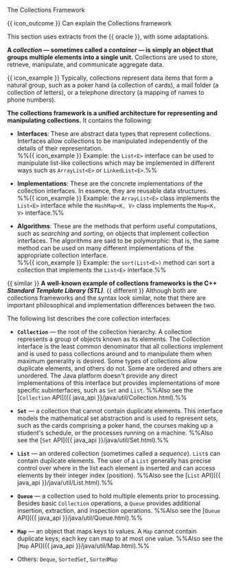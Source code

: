 <span id="title">The Collections Framework</span>

<span id="prereqs"></span>

<span id="outcomes">{{ icon_outcome }} Can explain the Collections framework</span>

<div id="body">

This section uses extracts from the {{ oracle }}, with some adaptations.


**A _collection_ — sometimes called a _container_ — is simply an object that groups multiple elements into a single unit.** Collections are used to store, retrieve, manipulate, and communicate aggregate data.

<box>

{{ icon_example }} Typically, collections represent data items that form a natural group, such as a poker hand (a collection of cards), a mail folder (a collection of letters), or a telephone directory (a mapping of names to phone numbers).

</box>

**The collections framework is a unified architecture for representing and manipulating collections.** It contains the following:

* **Interfaces**: These are abstract data types that represent collections. Interfaces allow collections to be manipulated independently of the details of their representation.<br>
  %%{{ icon_example }} Example: the `List<E>` interface can be used to manipulate list-like collections which may be implemented in different ways such as `ArrayList<E>` or `LinkedList<E>`.%%<br>

* **Implementations**: These are the concrete implementations of the collection interfaces. In essence, they are reusable data structures.<br>
  %%{{ icon_example }} Example: the `ArrayList<E>` class implements the `List<E>` interface while the `HashMap<K, V>` class implements the `Map<K, V>` interface.%%<br>

* **Algorithms**: These are the methods that perform useful computations, such as _searching_ and _sorting_, on objects that implement collection interfaces. The algorithms are said to be polymorphic: that is, the same method can be used on many different implementations of the appropriate collection interface.<br>
  %%{{ icon_example }} Example: the `sort(List<E>)` method can sort a collection that implements the `List<E>` interface.%%

{{ similar }} **A well-known example of collections frameworks is the C++ _Standard Template Library (STL)_**. {{ different }} Although both are collections frameworks and the syntax look similar, note that there are important philosophical and implementation differences between the two.

The following list describes the core collection interfaces:

* **`Collection`** — the root of the collection hierarchy. A collection represents a group of objects known as its elements. The Collection interface is the least common denominator that all collections implement and is used to pass collections around and to manipulate them when maximum generality is desired. Some types of collections allow duplicate elements, and others do not. Some are ordered and others are unordered. The Java platform doesn't provide any direct implementations of this interface but provides implementations of more specific subinterfaces, such as `Set` and `List`. %%Also see the [`Collection` API]({{ java_api }}/java/util/Collection.html).%%
* **`Set`** — a collection that cannot contain duplicate elements. This interface models the mathematical set abstraction and is used to represent sets, such as the cards comprising a poker hand, the courses making up a student's schedule, or the processes running on a machine. %%Also see the [`Set` API]({{ java_api }}/java/util/Set.html).%%
* **`List`** — an ordered collection (sometimes called a _sequence_). `List`s can contain duplicate elements. The user of a `List` generally has precise control over where in the list each element is inserted and can access elements by their integer index (position). %%Also see the [`List` API]({{ java_api }}/java/util/List.html).%%
* **`Queue`** — a collection used to hold multiple elements prior to processing. Besides basic `Collection` operations, a `Queue` provides additional insertion, extraction, and inspection operations. %%Also see the [`Queue` API]({{ java_api }}/java/util/Queue.html).%%
* **`Map`** — an object that maps keys to values. A `Map` cannot contain duplicate keys; each key can map to at most one value. %%Also see the [`Map` API]({{ java_api }}/java/util/Map.html).%%

* Others: `Deque`, `SortedSet`, `SortedMap`

</div>

<div id="extras">
</div>